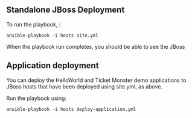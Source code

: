 ## Standalone JBoss Deployment
To run the playbook, :

	ansible-playbook -i hosts site.yml

When the playbook run completes, you should be able to see the JBoss
## Application deployment

You can deploy the HelloWorld and Ticket Monster demo applications to JBoss hosts that have been deployed using site.yml, as above.

Run the playbook using:
	
	ansible-playbook -i hosts deploy-application.yml
	
